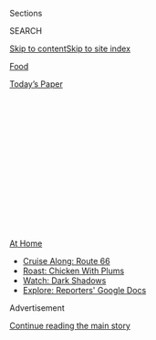 <div id="app">

<div>

<div>

<div>

<div class="NYTAppHideMasthead css-1q2w90k e1suatyy0">

<div class="section css-ui9rw0 e1suatyy2">

<div class="css-eph4ug er09x8g0">

<div class="css-6n7j50">

</div>

<span class="css-1dv1kvn">Sections</span>

<div class="css-10488qs">

<span class="css-1dv1kvn">SEARCH</span>

</div>

[Skip to content](#site-content)[Skip to site
index](#site-index)

</div>

<div id="masthead-section-label" class="css-1wr3we4 eaxe0e00">

[Food](https://www.nytimes3xbfgragh.onion/section/food)

</div>

<div class="css-10698na e1huz5gh0">

</div>

</div>

<div id="masthead-bar-one" class="section hasLinks css-15hmgas e1csuq9d3">

<div class="css-uqyvli e1csuq9d0">

</div>

<div class="css-1uqjmks e1csuq9d1">

</div>

<div class="css-9e9ivx">

[](https://myaccount.nytimes3xbfgragh.onion/auth/login?response_type=cookie&client_id=vi)

</div>

<div class="css-1bvtpon e1csuq9d2">

[Today’s
Paper](https://www.nytimes3xbfgragh.onion/section/todayspaper)

</div>

</div>

</div>

</div>

<div data-aria-hidden="false">

<div id="site-content" data-role="main">

<div>

<div class="css-1aor85t" style="opacity:0.000000001;z-index:-1;visibility:hidden">

<div class="css-1hqnpie">

<div class="css-epjblv">

<span class="css-17xtcya">[Food](/section/food)</span><span class="css-x15j1o">|</span><span class="css-fwqvlz">Taco
Mix FonteNova, With Cemitas, Tacos and More, Opens in the
Bronx</span>

</div>

<div class="css-k008qs">

<div class="css-1iwv8en">

<span class="css-18z7m18"></span>

<div>

</div>

</div>

<span class="css-1n6z4y">https://nyti.ms/2ESlYmI</span>

<div class="css-1705lsu">

<div class="css-4xjgmj">

<div class="css-4skfbu" data-role="toolbar" data-aria-label="Social Media Share buttons, Save button, and Comments Panel with current comment count" data-testid="share-tools">

  - 
  - 
  - 
  - 
    
    <div class="css-6n7j50">
    
    </div>

  - 

</div>

</div>

</div>

</div>

</div>

</div>

<div class="css-13pd83m">

<div id="NYT_TOP_BANNER_REGION">

<div>

<div id="maps-athome-menu" class="section css-l08pwh interactive-content interactive-size-medium">

<div class="css-17ih8de interactive-body">

<div class="at-home-nav__innerContainer">

<div class="at-home-nav__title">

[At
Home](https://www.nytimes3xbfgragh.onion/spotlight/at-home?action=click&pgtype=Article&state=default&region=TOP_BANNER&context=at_home_menu)

</div>

  - [Cruise Along:
    Route 66](https://www.nytimes3xbfgragh.onion/2020/09/07/travel/route-66.html?action=click&pgtype=Article&state=default&region=TOP_BANNER&context=at_home_menu)
  - [Roast: Chicken With
    Plums](https://www.nytimes3xbfgragh.onion/2020/09/04/dining/sheet-pan-chicken.html?action=click&pgtype=Article&state=default&region=TOP_BANNER&context=at_home_menu)
  - [Watch: Dark
    Shadows](https://www.nytimes3xbfgragh.onion/2020/09/04/arts/television/dark-shadows-stream.html?action=click&pgtype=Article&state=default&region=TOP_BANNER&context=at_home_menu)
  - [Explore: Reporters' Google
    Docs](https://www.nytimes3xbfgragh.onion/interactive/2020/at-home/even-more-reporters-editors-diaries-lists-recommendations.html?action=click&pgtype=Article&state=default&region=TOP_BANNER&context=at_home_menu)

</div>

</div>

</div>

</div>

</div>

</div>

<div id="top-wrapper" class="css-1sy8kpn">

<div id="top-slug" class="css-l9onyx">

Advertisement

</div>

[Continue reading the main
story](#after-top)

<div class="ad top-wrapper" style="text-align:center;height:100%;display:block;min-height:250px">

<div id="top" class="place-ad" data-position="top" data-size-key="top">

</div>

</div>

<div id="after-top">

</div>

</div>

<div>

<div id="sponsor-wrapper" class="css-1hyfx7x">

<div id="sponsor-slug" class="css-19vbshk">

Supported by

</div>

[Continue reading the main
story](#after-sponsor)

<div id="sponsor" class="ad sponsor-wrapper" style="text-align:center;height:100%;display:block">

</div>

<div id="after-sponsor">

</div>

</div>

<div class="css-186x18t">

off the menu

</div>

<div class="css-1vkm6nb ehdk2mb0">

# Taco Mix FonteNova, With Cemitas, Tacos and More, Opens in the Bronx

</div>

A new spot from the team behind Osamil, a new cocktail cafe, and more
restaurant news.

<div class="css-79elbk" data-testid="photoviewer-wrapper">

<div class="css-z3e15g" data-testid="photoviewer-wrapper-hidden">

</div>

<div class="css-1a48zt4 ehw59r15" data-testid="photoviewer-children">

![<span class="css-16f3y1r e13ogyst0" data-aria-hidden="true">Jorge
Sanchez has opened his first sit-down location of TacoMix in Riverdale,
in the
Bronx.</span><span class="css-cnj6d5 e1z0qqy90" itemprop="copyrightHolder"><span class="css-1ly73wi e1tej78p0">Credit...</span><span><span>James
Estrin/The New York
Times</span></span></span>](https://static01.graylady3jvrrxbe.onion/images/2020/09/02/dining/02off/02off-articleLarge.jpg?quality=75&auto=webp&disable=upscale)

</div>

</div>

<div class="css-18e8msd">

<div class="css-vp77d3 epjyd6m0">

<div class="css-hus3qt ey68jwv0" data-aria-hidden="true">

[![Florence
Fabricant](https://static01.graylady3jvrrxbe.onion/images/2018/07/16/multimedia/author-florence-fabricant/author-florence-fabricant-thumbLarge.png
"Florence Fabricant")](https://www.nytimes3xbfgragh.onion/by/florence-fabricant)

</div>

<div class="css-1baulvz">

By [<span class="css-1baulvz last-byline" itemprop="name">Florence
Fabricant</span>](https://www.nytimes3xbfgragh.onion/by/florence-fabricant)

</div>

</div>

  - 
    
    <div class="css-ld3wwf e16638kd2">
    
    Sept. 1,
    2020
    
    </div>

  - 
    
    <div class="css-4xjgmj">
    
    <div class="css-d8bdto" data-role="toolbar" data-aria-label="Social Media Share buttons, Save button, and Comments Panel with current comment count" data-testid="share-tools">
    
      - 
      - 
      - 
      - 
        
        <div class="css-6n7j50">
        
        </div>
    
      - 
    
    </div>
    
    </div>

</div>

</div>

<div class="section meteredContent css-1r7ky0e" name="articleBody" itemprop="articleBody">

<div class="css-1fanzo5 StoryBodyCompanionColumn">

<div class="css-53u6y8">

## Headliner

### <span>Taco Mix FonteNova</span>

Jorge Sanchez, the Puebla, Mexico, native behind the Taco Mix taquerias
in East Harlem, has opened his first sit-down location in Riverdale, in
the Bronx. (He kept the previous restaurant’s name, FonteNova, out
front.) For now, the brick-walled dining room with a stretch of bar is
not serving guests indoors, but there are a few tables out front and a
tidy little garden in back. Tacos al pastor, cemitas and tortas, like
those served at Mr. Sanchez’s taquerias, anchor the menu, and his chef,
Juan Gomez, is planning to prepare clams casino, shrimp in chipotle
sauce, penne in a creamy marinara sauce with seafood, and stuffed
chicken breast for a menu with Mexican and Italian seafood.

216 West 242nd Street (Broadway), Riverdale, Bronx, 917-651-0504,
[tacomix.co](https://www.tacomix.co/).

## Opening

### <span>Café Salmagundi</span>

This Korean-American restaurant is from the team behind Osamil, in
Koreatown. Pork belly confit with “burnt” sunchoke purée, and branzino
with a kimchi vinaigrette, will be served. The restaurant is named after
a satirical periodical published by the writer Washington Irving. (The
term also refers to a mixed meat and vegetable dish, and is the name of
an art club on Fifth Avenue at 11th Street.) A lovely tented,
plant-ringed dining area in the street is what’s opening for now. (Opens
Wednesday)

51 Irving Place (17th Street), 212-510-8383,
[salmagundi.com](http://salmagundi.com).

### <span>Festivál</span>

Andrew Maturana, the chef, and Tyler Hollinger, the manager, own this
cocktail cafe, where nearby farms provide seasonal ingredients for
drinks and food. Inside, the sophisticated setting in blue, gray and
gold waits for indoor dining to be allowed, but for now there are 40
outdoor seats.

1155 Second Avenue (60th Street), 646-398-9686,
[festivalcafenyc.com](https://www.festivalcafenyc.com/).

### <span>Tong</span>

Two chefs from the Isan region of northern Thailand, Sunisa Nitmai and
Chetkangwan Thipruetree, are presenting tastes from across their native
country. Small plates, like spicy beef tartare, fried chicken thighs,
well-seasoned oysters, and crispy rice with fermented sausage, are on
the menu. Guests dine outdoors for now, and can buy alcohol at a nearby
shop until the restaurant’s liquor license is approved.

321 Starr Street (Cypress Avenue), Bushwick, Brooklyn, 718-366-0586,
[tongbrooklyn.com](http://tongbrooklyn.com/).

</div>

</div>

<div class="css-1fanzo5 StoryBodyCompanionColumn">

<div class="css-53u6y8">

### <span>Sush1</span>

Sushi at a buck per piece is available for pickup and delivery only at
this new Chelsea spot. It’s an extension of a chain that started three
years ago in Brazil, before jumping to Mexico City. You can stick with
set assortments or devise your own from a modest menu of basic nigiri,
sashimi and rolls. Hand rolls are $4 each, and there are also fried rice
bowls (yakimeshi) and teriyaki.

555 Avenue of the Americas (16th Street), 917-965-2201,
[sush1nyc.com](http://sush1nyc.com/).

### <span>Tempura Matsui and Sushi Ryusei</span>

Suffering from the pandemic slowdown, two restaurants near each other
have joined forces to serve the food of both on the same menu. Tempura
Matsui’s chef, Kiyoshi Chikano, has created some new items, including
sliced tempura over rice, and tempura chirashi, and also serves soba
noodles from the noodle expert Koichi Endo. Sushi Ryusei’s chef and an
owner, Masato Oyama, formerly of Sushi of Gari, provides a long list of
seafood options by the piece or as omakase. Sushi Ryusei has outdoor
seating, and offers takeout and delivery. Tempura Matsui offers pickup,
and will begin outdoor seating on Wednesday.

Tempura Matsui, 222 East 39th Street, 212-986-8885,
[tempuramatsui.com](http://tempuramatsui.com/). Sushi Ryusei, 216 East
39th Street, 212-983-8880,
[sushiryusei.com](https://www.sushiryusei.com/).

### <span>Tzarevna</span>

This Lower East Side spot, which opened last year, was serving a modern
take on Russian food. Now it will start to feature more classic Russian
fare like borscht, khachapuri and beef stroganoff. There’s outdoor
seating. (Wednesday)

154 Orchard Street (Stanton Street), 917-388-2814,
[tzarevna.nyc](https://www.tzarevna.nyc/).

<div id="NYT_MAIN_CONTENT_2_REGION" class="css-9tf9ac">

<div>

</div>

</div>

### <span>Drift In</span>

This is the latest from Summer Ops, a company that creates, builds and
runs waterfront restaurants in New York, including Grand Banks and
Island Oyster, and has one in New Orleans. They specialize in seafood,
and the executive chef, Kerry Heffernan, oversees the food for all
locations. This new venture has 100 seats outdoors for now, and will be
adding another 30.

Pier 45 (West 10th Street), [driftin.nyc](https://www.driftin.nyc/).

### <span>Frenchette and Estela at Rockefeller Center</span>

Picnics by Frenchette and Estela are now available at the Rink, a
centerpiece of Rockefeller Center that allows for ice skating in winter.
Frenchette, which will be serving on Wednesdays and Thursdays, will
serve corn vichyssoise, a terrine, lobster salad, cold leg of lamb and
assorted vegetables and desserts. Estela’s dinner, available on Fridays
and Saturdays, features snacks and spreads and a seafood tower. Each
picnic is $125 per person. Shaded, well-spaced tables are available, and
the dinners, starting at 5 p.m., must be booked in advance. Next year,
Frenchette is scheduled to open a full-service restaurant in the former
Brasserie Ruhlmann space nearby. (Thursday)

The Rink at Rockefeller Center,
[rockefellercenter.com](https://www.rockefellercenter.com/).

</div>

</div>

<div class="css-1fanzo5 StoryBodyCompanionColumn">

<div class="css-53u6y8">

### <span>Red Door Grill</span>

This branch of a Fort Lauderdale, Fla., restaurant is a newcomer to East
Hampton, with a vast menu of Japanese, Thai and Chinese dishes. Worth
noting are the fortune cookies with messages exhorting participation in
the census. Examples: “Don’t be left out. You matter. Census 2020.” “You
are not a bot. Be Counted. Census 2020.” “Do it for your community. 2020
Census.” “Eat me. Then be counted. Take the 2020 Census.”

352 Montauk Highway, Wainscott, N.Y., 631-658-9898,
[rdgrill.com](http://rdgrill.com/).

## Looking Ahead

### <span>Revolution Hospitality</span>

Ravi DeRossi confessed to having too much time on his hands during the
pandemic. The result? He has restructured his 16-year-old East Village
dining and drinking empire, giving it this new name and making changes
in several of his restaurants. “I went plant-based in all my restaurants
five years ago, and it’s time for a name to reflect that we’ve become
more mission-driven,” he said. He closed Mother of Pearl, Night Music
and Honeybees. He is expanding his popular bar Amor y Amargo, and plans
for it to share an expanded space at 95 Avenue A (Sixth Street), with a
shop selling bar equipment and ingredients, to open in about a week. A
new Filipino restaurant, Saramsam, will soon replace Night Music, which
was Indian. Cadence, serving soul-food bar bites, will take over the
space of Desnuda, a ceviche bar, which has closed. It will make its
debut in a few weeks, depending on the pandemic restrictions. Mr.
DeRossi remains a partner in Death & Co., a chain of bars in several
cities that is not part of his hospitality group.

</div>

</div>

<div>

</div>

<div class="css-1fanzo5 StoryBodyCompanionColumn">

<div class="css-53u6y8">

*Follow* [*NYT Food on Twitter*](https://twitter.com/nytfood) *and*
[*NYT Cooking on Instagram*](https://www.instagram.com/nytcooking/)*,*
[*Facebook*](https://www.facebookcorewwwi.onion/nytcooking/)*,*
[*YouTube*](https://www.youtube.com/nytcooking) *and*
[*Pinterest*](https://www.pinterest.com/nytcooking/)*.* [*Get regular
updates from NYT Cooking, with recipe suggestions, cooking tips and
shopping
advice*](https://www.nytimes3xbfgragh.onion/newsletters/cooking)*.*

</div>

</div>

</div>

<div>

</div>

<div>

</div>

<div>

</div>

<div>

<div id="bottom-wrapper" class="css-1ede5it">

<div id="bottom-slug" class="css-l9onyx">

Advertisement

</div>

[Continue reading the main
story](#after-bottom)

<div id="bottom" class="ad bottom-wrapper" style="text-align:center;height:100%;display:block;min-height:90px">

</div>

<div id="after-bottom">

</div>

</div>

</div>

</div>

</div>

## Site Index

<div>

</div>

## Site Information Navigation

  - [© <span>2020</span> <span>The New York Times
    Company</span>](https://help.nytimes3xbfgragh.onion/hc/en-us/articles/115014792127-Copyright-notice)

<!-- end list -->

  - [NYTCo](https://www.nytco.com/)
  - [Contact
    Us](https://help.nytimes3xbfgragh.onion/hc/en-us/articles/115015385887-Contact-Us)
  - [Work with us](https://www.nytco.com/careers/)
  - [Advertise](https://nytmediakit.com/)
  - [T Brand Studio](http://www.tbrandstudio.com/)
  - [Your Ad
    Choices](https://www.nytimes3xbfgragh.onion/privacy/cookie-policy#how-do-i-manage-trackers)
  - [Privacy](https://www.nytimes3xbfgragh.onion/privacy)
  - [Terms of
    Service](https://help.nytimes3xbfgragh.onion/hc/en-us/articles/115014893428-Terms-of-service)
  - [Terms of
    Sale](https://help.nytimes3xbfgragh.onion/hc/en-us/articles/115014893968-Terms-of-sale)
  - [Site
    Map](https://spiderbites.nytimes3xbfgragh.onion)
  - [Help](https://help.nytimes3xbfgragh.onion/hc/en-us)
  - [Subscriptions](https://www.nytimes3xbfgragh.onion/subscription?campaignId=37WXW)

</div>

</div>

</div>

</div>

